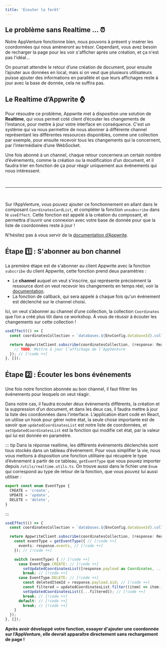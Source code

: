 ```yaml
---
title: 'Écouter la forêt'
---
```


<Documentation link="https://appwrite.io/docs/apis/realtime"></Documentation>

<Hero
title="Écoutons ce que la forêt peut nous offrir 👂🏼"
image="/assets/workshop/database/realtime.jpg"
description="Avant de partir vers de nouvelles contrées, peut-être que nous pouvons prendre le temps, et écouter les
différents bruits et évènements qui se cache dans cette forêt"
/>

## Le problème sans Realtime ... ⏰

Notre AppVenture fonctionne bien, nous pouvons à présent y insérer les coordonnées qui nous amèneront au trésor.
Cependant, vous avez besoin de recharger la page pour les voir s'afficher après une création, et ça n'est pas l'idéal...

On pourrait attendre le retour d’une création de document, pour ensuite l’ajouter aux données en local, mais si on veut
que plusieurs utilisateurs puisse ajouter des informations en parallèle et que leurs affichages reste à jour avec la
base de donnée, cela ne suffira pas.

## Le Realtime d’Appwrite ⌚

Pour résoudre ce problème, Appwrite met à disposition une solution de **Realtime**, qui vous permet coté client
d’écouter les changements de l’instance, pour mettre à jour votre interface en conséquence. C'est un système qui va nous
permettre de nous abonner à différente channel représentant les différentes ressources disponibles, comme une collection
par exemple, pour ensuite recevoir tous les changements qui la concernent, par l’intermédiaire d’une WebSocket.

Une fois abonné à un channel, chaque retour concernera un certain nombre d’événements, comme la création ou la
modification d’un document, et il faudra trier en fonction de ça pour réagir uniquement aux événements qui nous
intéressent.

<br/>

---
<br/>

Sur l’AppVenture, vous pouvez ajouter ce fonctionnement en allant dans le composant `CoordinatesCardList`, et compléter
la fonction `unsubscribe` dans le `useEffect`. Cette fonction est appelé à la création du composant, et permettra
d'ouvrir une connexion avec votre base de donnée pour que la liste de coordonnées reste à jour !

N'hésitez pas à vous servir de la [documentation d’Appwrite](https://appwrite.io/docs/apis/realtime).

## Étape 1️⃣ : S'abonner au bon channel

La première étape est de s'abonner au client Appwrite avec la fonction `subscribe` du client Appwrite, cette fonction
prend deux paramètres :

- Le **channel** auquel on veut s'inscrire, qui représente précisément la ressource dont on veut recevoir les
  changements en temps réel, voir la [documentation](https://appwrite.io/docs/apis/realtime#channels).
- La fonction de callback, qui sera appelé à chaque fois qu'un événement est déclenché sur le channel choisi.

Ici, on veut s’abonner au channel d’une collection, la collection `Coordinates` que l’on a créé plus tôt dans ce
workshop. À vous de réussir à écouter les changements sur cette collection !

<Solution>

```ts
useEffect(() => {
  const coordinatesCollection = `databases.${EnvConfig.databaseId}.collections.${EnvConfig.coordinatesCollectionId}.documents`; // [!code ++]

  return AppwriteClient.subscribe(coordinatesCollection, (response: RealtimeResponseEvent<Coordinates>) => { // [!code ++]
    // TODO: Mettre à jour l’affichage de l’AppVenture
  }); // [!code ++]
}, []);
```
</Solution>

## Étape 2️⃣ : Écouter les bons événements

Une fois notre fonction abonnée au bon channel, il faut filtrer les événements pour lesquels on veut réagir.

Dans notre cas, il faudra écouter deux évènements différents, la création et la suppression d’un document, et dans les
deux cas, il faudra mettre à jour la liste des coordonnées dans l'interface. L’application étant codé en React, on
utilise un hook pour gérer notre état, la seule chose importante est de savoir que `updatedCoordinatesList` est notre
liste de coordonnées, et `setUpdatedCoordinatesList` est la fonction qui modifie cet état, par la valeur qui lui est
donnée en paramètre.

::: tip
Dans la réponse realtime, les différents événements déclenchés sont tous stockés dans un tableau d’événement.
Pour vous simplifier la vie, nous vous mettons à disposition une fonction utilitaire qui récupère le type d’évènement à
partir de ce tableau, `getEventType` que vous pouvez importer depuis `/utils/realtime.utils.ts`.
On trouve aussi dans le fichier une `Enum` qui correspond au type de retour de la fonction, que vous pouvez lui aussi
utiliser :

```ts
export const enum EventType {
  CREATE = 'create',
  UPDATE = 'update',
  DELETE = 'delete',
}
```
:::

<Solution>

```ts
useEffect(() => {
  const coordinatesCollection = `databases.${EnvConfig.databaseId}.collections.${EnvConfig.coordinatesCollectionId}.documents`;

  return AppwriteClient.subscribe(coordinatesCollection, (response: RealtimeResponseEvent<Coordinates>) => {
    const eventType = getEventType({ // [!code ++]
      events: response.events, // [!code ++]
    }); // [!code ++]

    switch (eventType) { // [!code ++]
      case EventType.CREATE: // [!code ++]
        setUpdatedCoordinatesList([response.payload as Coordinates, ...updatedCoordinatesList]); // [!code ++]
        break; // [!code ++]
      case EventType.DELETE: // [!code ++]
        const deletedItemId = response.payload.$id; // [!code ++]
        const filtered = updatedCoordinatesList.filter((item) => item.id !== deletedItemId); // [!code ++]
        setUpdatedCoordinatesList([...filtered]); // [!code ++]
        break; // [!code ++]
      default: // [!code ++]
        break; // [!code ++]
    }
  });
}, []);
```
</Solution>

**Après avoir développé votre fonction, essayer d'ajouter une coordonnée sur l’AppVenture, elle devrait apparaître
directement sans rechargement de page !**
